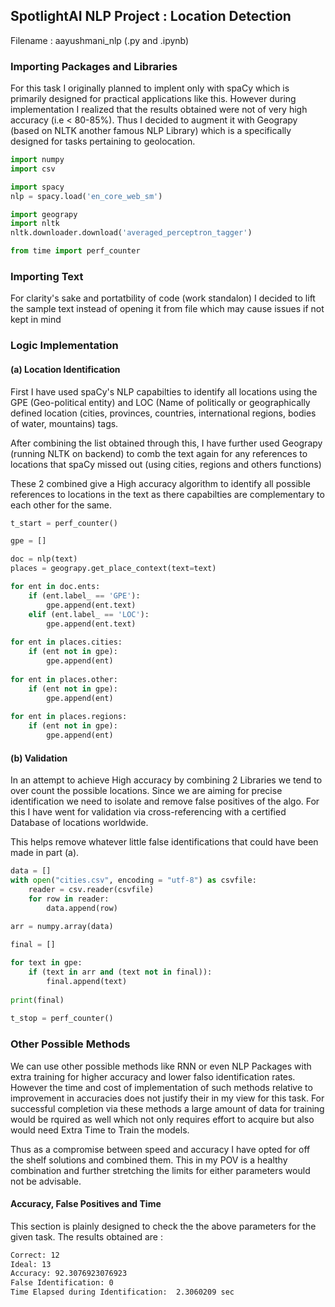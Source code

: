 ## SpotlightAI NLP Project : Location Detection

Filename : aayushmani_nlp (.py and .ipynb)

### Importing Packages and Libraries

For this task I originally planned to implent only with spaCy which is primarily designed for practical applications like this. However during implementation I realized that the results obtained were not of very high accuracy (i.e < 80-85%). Thus I decided to augment it with Geograpy (based on NLTK another famous NLP Library) which is a specifically designed for tasks pertaining to geolocation.

```python
import numpy
import csv

import spacy
nlp = spacy.load('en_core_web_sm')

import geograpy
import nltk
nltk.downloader.download('averaged_perceptron_tagger')

from time import perf_counter
```

### Importing Text

For clarity's sake and portatbility of code (work standalon) I decided to lift the sample text instead of opening it from file which may cause issues if not kept in mind

### Logic Implementation

#### (a) Location Identification

First I have used spaCy's NLP capabilties to identify all locations using the GPE (Geo-political entity) and LOC (Name of politically or geographically defined location (cities, provinces, countries, international regions, bodies of water, mountains) tags.

After combining the list obtained through this,  I have further used Geograpy (running NLTK on backend) to comb the text again for any references to locations that spaCy missed out (using cities, regions and others functions)

These 2 combined give a High accuracy algorithm to identify all possible references to locations in the text as there capabilties are complementary to each other for the same.

```python
t_start = perf_counter()

gpe = []

doc = nlp(text)
places = geograpy.get_place_context(text=text)

for ent in doc.ents:
    if (ent.label_ == 'GPE'):
        gpe.append(ent.text)
    elif (ent.label_ == 'LOC'):
        gpe.append(ent.text)
    
for ent in places.cities:
    if (ent not in gpe):
        gpe.append(ent)
    
for ent in places.other:
    if (ent not in gpe):
        gpe.append(ent)
    
for ent in places.regions:
    if (ent not in gpe):
        gpe.append(ent)
```

#### (b) Validation

In an attempt to achieve High accuracy by combining 2 Libraries we tend to over count the possible locations. Since we are aiming for precise identification we need to isolate and remove false positives of the algo. For this I have went for validation via cross-referencing with a certified Database of locations worldwide.

This helps remove whatever little false identifications that could have been made in part (a).

```python
data = []
with open("cities.csv", encoding = "utf-8") as csvfile:
    reader = csv.reader(csvfile)
    for row in reader:
        data.append(row)
        
arr = numpy.array(data)

final = []

for text in gpe:
    if (text in arr and (text not in final)):
        final.append(text)
        
print(final)
        
t_stop = perf_counter()
```

### Other Possible Methods  

We can use other possible methods like RNN or even NLP Packages with extra training for higher accuracy and lower falso identification rates. However the time and cost of implementation of such methods relative to improvement in accuracies does not justify their in my view for this task. For successful completion via these methods a large amount of data for training would be rquired as well which not only requires effort to acquire but also would need Extra Time to Train the models.

Thus as a compromise between speed and accuracy I have opted for off the shelf solutions and combined them. This in my POV is a healthy combination and further stretching the limits for either parameters would not be advisable.

####  Accuracy, False Positives and Time

This section is plainly designed to check the the above parameters for the given task. The results obtained are :

```bash
Correct: 12
Ideal: 13
Accuracy: 92.3076923076923
False Identification: 0
Time Elapsed during Identification:  2.3060209 sec
```



